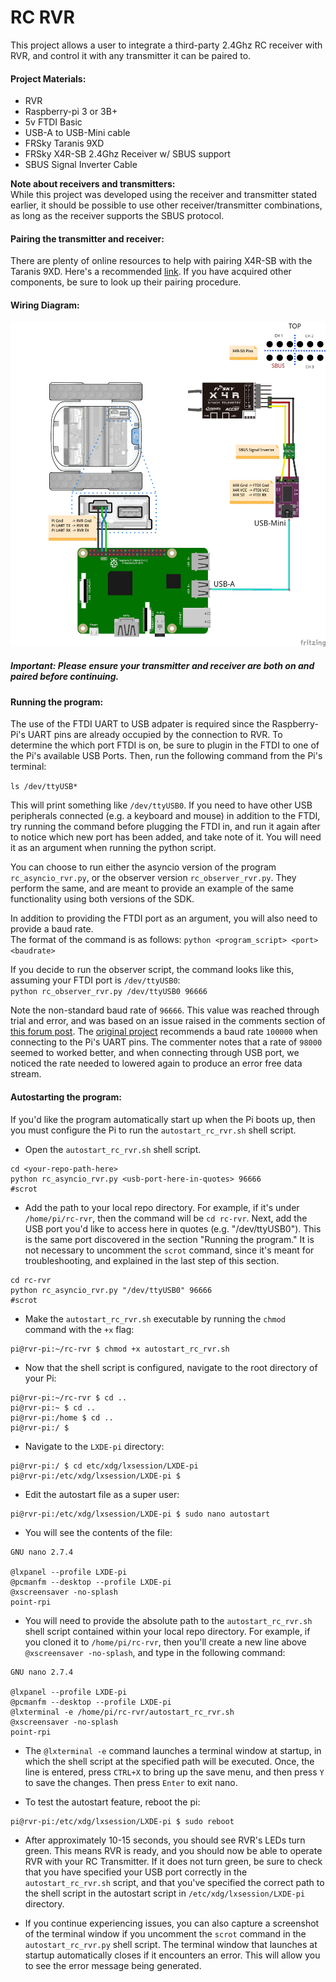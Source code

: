 # RC RVR

This project allows a user to integrate a third-party 2.4Ghz RC receiver with RVR, and control it with any transmitter
it can be paired to.

#### Project Materials:
- RVR
- Raspberry-pi 3 or 3B+
- 5v FTDI Basic
- USB-A to USB-Mini cable
- FRSky Taranis 9XD
- FRSky X4R-SB 2.4Ghz Receiver w/ SBUS support 
- SBUS Signal Inverter Cable

**Note about receivers and transmitters:**\
While this project was developed using the receiver and transmitter stated earlier, it should be possible to 
use other receiver/transmitter combinations, as long as the receiver supports the SBUS protocol. 

#### Pairing the transmitter and receiver:
There are plenty of online resources to help with pairing X4R-SB with the Taranis 9XD.  Here's a 
recommended [link](https://www.propwashed.com/how-to-bind-taranis/).  If you have acquired other components, be sure to look up their pairing procedure.

#### Wiring Diagram:
![Wiring Diagram](images/SBUS_RVR_Diagram.png)

##### **Important: Please ensure your transmitter and receiver are both on and paired before continuing.**

#### Running the program:
The use of the FTDI UART to USB adpater is required since the Raspberry-Pi's UART pins are already occupied by the connection
to RVR. To determine the which port FTDI is on, be sure to plugin in the FTDI to one of the Pi's available USB Ports.
Then, run the following command from the Pi's terminal:

```ls /dev/ttyUSB*```

This will print something like ```/dev/ttyUSB0```. If you need to have other USB peripherals connected (e.g. a keyboard and mouse) 
in addition to the FTDI, try running the command before plugging the FTDI in, and run it again after to notice which new port
has been added, and take note of it.  You will need it as an argument when running the python script. 

You can choose to run either the asyncio version of the program ```rc_asyncio_rvr.py```, or the observer version ```rc_observer_rvr.py```.
They perform the same, and are meant to provide an example of the same functionality using both versions of the SDK.

In addition to providing the FTDI port as an argument, you will also need to provide a baud rate.\
The format of the command is as follows:
```python <program_script> <port> <baudrate>```


If you decide to run the observer script, the command looks like this, assuming your FTDI port is ```/dev/ttyUSB0```:\
```python rc_observer_rvr.py /dev/ttyUSB0 96666```

Note the non-standard baud rate of ```96666```. This value was reached through trial and error, and was based on an issue raised
in the comments section of [this forum post](https://os.mbed.com/users/Digixx/notebook/futaba-s-bus-controlled-by-mbed/).
The [original project](https://github.com/1arthur1/PiSBUS) recommends a baud rate ```100000```  when connecting to the Pi's
UART pins. The commenter notes that a rate of ```98000``` seemed to worked better, and when connecting through USB port, 
we noticed the rate needed to lowered again to produce an error free data stream.

#### Autostarting the program:

If you'd like the program automatically start up when the Pi boots up, then you must configure the Pi to run the `autostart_rc_rvr.sh` 
shell script.  

- Open the `autostart_rc_rvr.sh` shell script. 
```
cd <your-repo-path-here>
python rc_asyncio_rvr.py <usb-port-here-in-quotes> 96666
#scrot
```

- Add the path to your local repo directory.  For example, if it's under  `/home/pi/rc-rvr`, then the command will be `cd rc-rvr`.
Next, add the USB port you'd like to access here in quotes (e.g. "/dev/ttyUSB0"). This is the same port discovered in the section
"Running the program."  It is not necessary to uncomment the `scrot` command, since it's meant for troubleshooting, and 
explained in the last step of this section.
```
cd rc-rvr
python rc_asyncio_rvr.py "/dev/ttyUSB0" 96666
#scrot
```

- Make the `autostart_rc_rvr.sh` executable by running the `chmod` command with the `+x` flag:
```
pi@rvr-pi:~/rc-rvr $ chmod +x autostart_rc_rvr.sh
```

-  Now that the shell script is configured, navigate to the root directory of your Pi:
```
pi@rvr-pi:~/rc-rvr $ cd ..
pi@rvr-pi:~ $ cd ..
pi@rvr-pi:/home $ cd ..
pi@rvr-pi:/ $  
```

 - Navigate to the `LXDE-pi` directory:
```
pi@rvr-pi:/ $ cd etc/xdg/lxsession/LXDE-pi
pi@rvr-pi:/etc/xdg/lxsession/LXDE-pi $
``` 

- Edit the autostart file as a super user:
```
pi@rvr-pi:/etc/xdg/lxsession/LXDE-pi $ sudo nano autostart 
```

- You will see the contents of the file:
```
GNU nano 2.7.4  

@lxpanel --profile LXDE-pi
@pcmanfm --desktop --profile LXDE-pi
@xscreensaver -no-splash
point-rpi
```

- You will need to provide the absolute path to the `autostart_rc_rvr.sh` shell script contained within your local repo directory.
For example, if you cloned it to `/home/pi/rc-rvr`, then you'll create a new line above `@xscreensaver -no-splash`,
and type in the following command:

```
GNU nano 2.7.4  

@lxpanel --profile LXDE-pi
@pcmanfm --desktop --profile LXDE-pi
@lxterminal -e /home/pi/rc-rvr/autostart_rc_rvr.sh
@xscreensaver -no-splash
point-rpi
```
- The `@lxterminal -e` command launches a terminal window at startup, in which the shell script at the specified path will be executed.
Once, the line is entered, press `CTRL+X` to bring up the save menu, and then press `Y` to save the changes.  Then press `Enter` to exit nano.

- To test the autostart feature, reboot the pi:
```
pi@rvr-pi:/etc/xdg/lxsession/LXDE-pi $ sudo reboot
```

- After approximately 10-15 seconds, you should see RVR's LEDs turn green.  This means RVR is ready, and you should now
be able to operate RVR with your RC Transmitter.  If it does not turn green, be sure to check that you have specified your 
USB port correctly in the `autostart_rc_rvr.sh` script, and that you've specified the correct path to the shell script in the autostart
script in `/etc/xdg/lxsession/LXDE-pi` directory.

- If you continue experiencing issues, you can also capture a screenshot of the terminal window if you uncomment the `scrot` 
command in the `autostart_rc_rvr.py` shell script. The terminal window that launches at startup automatically closes if 
it encounters an error.  This will allow you to see the error message being generated.

